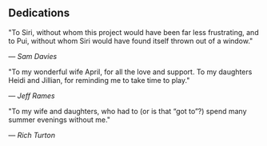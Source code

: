 ## Dedications

"To Siri, without whom this project would have been far less frustrating, and to Pui, without whom Siri would have found itself thrown out of a window."

— _Sam Davies_

"To my wonderful wife April, for all the love and support. To my daughters Heidi and Jillian, for reminding me to take time to play."

— _Jeff Rames_

"To my wife and daughters, who had to (or is that “got to”?) spend many summer evenings without me."

— _Rich Turton_
